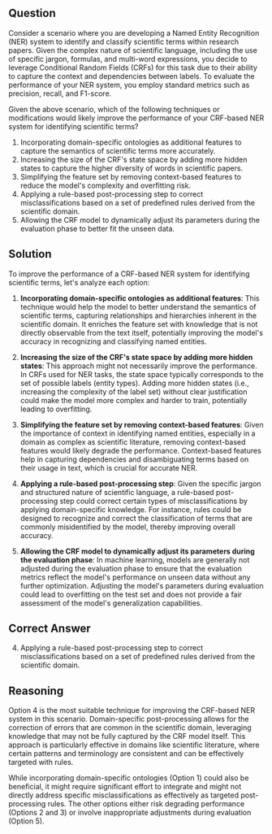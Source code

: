 ## Question

Consider a scenario where you are developing a Named Entity Recognition (NER) system to identify and classify scientific terms within research papers. Given the complex nature of scientific language, including the use of specific jargon, formulas, and multi-word expressions, you decide to leverage Conditional Random Fields (CRFs) for this task due to their ability to capture the context and dependencies between labels. To evaluate the performance of your NER system, you employ standard metrics such as precision, recall, and F1-score.

Given the above scenario, which of the following techniques or modifications would likely improve the performance of your CRF-based NER system for identifying scientific terms?

1. Incorporating domain-specific ontologies as additional features to capture the semantics of scientific terms more accurately.
2. Increasing the size of the CRF's state space by adding more hidden states to capture the higher diversity of words in scientific papers.
3. Simplifying the feature set by removing context-based features to reduce the model's complexity and overfitting risk.
4. Applying a rule-based post-processing step to correct misclassifications based on a set of predefined rules derived from the scientific domain.
5. Allowing the CRF model to dynamically adjust its parameters during the evaluation phase to better fit the unseen data.

## Solution

To improve the performance of a CRF-based NER system for identifying scientific terms, let's analyze each option:

1. **Incorporating domain-specific ontologies as additional features**: This technique would help the model to better understand the semantics of scientific terms, capturing relationships and hierarchies inherent in the scientific domain. It enriches the feature set with knowledge that is not directly observable from the text itself, potentially improving the model's accuracy in recognizing and classifying named entities.

2. **Increasing the size of the CRF's state space by adding more hidden states**: This approach might not necessarily improve the performance. In CRFs used for NER tasks, the state space typically corresponds to the set of possible labels (entity types). Adding more hidden states (i.e., increasing the complexity of the label set) without clear justification could make the model more complex and harder to train, potentially leading to overfitting.

3. **Simplifying the feature set by removing context-based features**: Given the importance of context in identifying named entities, especially in a domain as complex as scientific literature, removing context-based features would likely degrade the performance. Context-based features help in capturing dependencies and disambiguating terms based on their usage in text, which is crucial for accurate NER.

4. **Applying a rule-based post-processing step**: Given the specific jargon and structured nature of scientific language, a rule-based post-processing step could correct certain types of misclassifications by applying domain-specific knowledge. For instance, rules could be designed to recognize and correct the classification of terms that are commonly misidentified by the model, thereby improving overall accuracy.

5. **Allowing the CRF model to dynamically adjust its parameters during the evaluation phase**: In machine learning, models are generally not adjusted during the evaluation phase to ensure that the evaluation metrics reflect the model's performance on unseen data without any further optimization. Adjusting the model's parameters during evaluation could lead to overfitting on the test set and does not provide a fair assessment of the model's generalization capabilities.

## Correct Answer
4. Applying a rule-based post-processing step to correct misclassifications based on a set of predefined rules derived from the scientific domain.

## Reasoning

Option 4 is the most suitable technique for improving the CRF-based NER system in this scenario. Domain-specific post-processing allows for the correction of errors that are common in the scientific domain, leveraging knowledge that may not be fully captured by the CRF model itself. This approach is particularly effective in domains like scientific literature, where certain patterns and terminology are consistent and can be effectively targeted with rules.

While incorporating domain-specific ontologies (Option 1) could also be beneficial, it might require significant effort to integrate and might not directly address specific misclassifications as effectively as targeted post-processing rules. The other options either risk degrading performance (Options 2 and 3) or involve inappropriate adjustments during evaluation (Option 5).